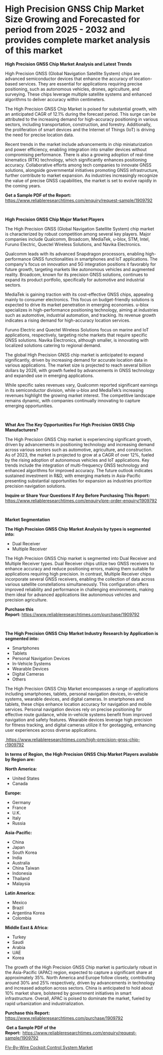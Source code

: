 <p><h1>High Precision GNSS Chip Market Size Growing and Forecasted for period from 2025 - 2032 and provides complete market analysis of this market</h1></p><p><strong>High Precision GNSS Chip Market Analysis and Latest Trends</strong></p>
<p><p>High Precision GNSS (Global Navigation Satellite System) chips are advanced semiconductor devices that enhance the accuracy of location-based services. They are essential for applications requiring precise positioning, such as autonomous vehicles, drones, agriculture, and surveying. These chips leverage multiple satellite systems and enhanced algorithms to deliver accuracy within centimeters.</p><p>The High Precision GNSS Chip Market is poised for substantial growth, with an anticipated CAGR of 12.1% during the forecast period. This surge can be attributed to the increasing demand for high-accuracy positioning in various sectors, including transportation, construction, and forestry. Additionally, the proliferation of smart devices and the Internet of Things (IoT) is driving the need for precise location data.</p><p>Recent trends in the market include advancements in chip miniaturization and power efficiency, enabling integration into smaller devices without compromising performance. There is also a growing adoption of real-time kinematics (RTK) technology, which significantly enhances positioning accuracy. Collaborative efforts among tech companies to innovate GNSS solutions, alongside governmental initiatives promoting GNSS infrastructure, further contribute to market expansion. As industries increasingly recognize the value of precise GNSS capabilities, the market is set to evolve rapidly in the coming years.</p></p>
<p><strong>Get a Sample PDF of the Report:&nbsp;</strong> <a href="https://www.reliableresearchtimes.com/enquiry/request-sample/1909792?utm_campaign=2035&utm_medium=2&utm_source=Github&utm_content=ia&utm_term=13022025&utm_id=high-precision-gnss-chip">https://www.reliableresearchtimes.com/enquiry/request-sample/1909792</a></p>
<p>&nbsp;</p>
<p><strong>High Precision GNSS Chip Major Market Players</strong></p>
<p><p>The High Precision GNSS (Global Navigation Satellite System) chip market is characterized by robust competition among several key players. Major companies include Qualcomm, Broadcom, MediaTek, u-blox, STM, Intel, Furuno Electric, Quectel Wireless Solutions, and Navika Electronics. </p><p>Qualcomm leads with its advanced Snapdragon processors, enabling high-performance GNSS functionalities in smartphones and IoT applications. The company's focus on innovation and 5G integration positions it favorably for future growth, targeting markets like autonomous vehicles and augmented reality. Broadcom, known for its precision GNSS solutions, continues to expand its product portfolio, specifically for automotive and industrial sectors.</p><p>MediaTek is gaining traction with its cost-effective GNSS chips, appealing mainly to consumer electronics. This focus on budget-friendly solutions is expected to drive its market penetration in emerging economies. u-blox specializes in high-performance positioning technology, aiming at industries such as automotive, industrial automation, and tracking. Its revenue growth indicates a rising demand for high-accuracy location services.</p><p>Furuno Electric and Quectel Wireless Solutions focus on marine and IoT applications, respectively, targeting niche markets that require specific GNSS solutions. Navika Electronics, although smaller, is innovating with localized solutions catering to regional demand.</p><p>The global High Precision GNSS chip market is anticipated to expand significantly, driven by increasing demand for accurate location data in various applications. The market size is projected to reach several billion dollars by 2026, with growth fueled by advancements in GNSS technology and expanded use in emerging applications.</p><p>While specific sales revenues vary, Qualcomm reported significant earnings in its semiconductor division, while u-blox and MediaTek’s increasing revenues highlight the growing market interest. The competitive landscape remains dynamic, with companies continually innovating to capture emerging opportunities.</p></p>
<p>&nbsp;</p>
<p><strong>What Are The Key Opportunities For High Precision GNSS Chip Manufacturers?</strong></p>
<p><p>The High Precision GNSS Chip market is experiencing significant growth, driven by advancements in positioning technology and increasing demand across various sectors such as automotive, agriculture, and construction. As of 2023, the market is projected to grow at a CAGR of over 12%, fueled by the rising adoption of autonomous vehicles and IoT applications. Key trends include the integration of multi-frequency GNSS technology and enhanced algorithms for improved accuracy. The future outlook indicates sustained investment in R&D, with emerging markets in Asia-Pacific presenting substantial opportunities for expansion as industries prioritize precision navigation solutions.</p></p>
<p><strong>Inquire or Share Your Questions If Any Before Purchasing This Report:</strong> <a href="https://www.reliableresearchtimes.com/enquiry/pre-order-enquiry/1909792?utm_campaign=2035&utm_medium=2&utm_source=Github&utm_content=ia&utm_term=13022025&utm_id=high-precision-gnss-chip">https://www.reliableresearchtimes.com/enquiry/pre-order-enquiry/1909792</a></p>
<p>&nbsp;</p>
<p><strong>Market Segmentation</strong></p>
<p><strong>The High Precision GNSS Chip Market Analysis by types is segmented into:</strong></p>
<p><ul><li>Dual Receiver</li><li>Multiple Receiver</li></ul></p>
<p><p>The High Precision GNSS Chip market is segmented into Dual Receiver and Multiple Receiver types. Dual Receiver chips utilize two GNSS receivers to enhance accuracy and reduce positioning errors, making them suitable for applications requiring high precision. In contrast, Multiple Receiver chips incorporate several GNSS receivers, enabling the collection of data across various satellite constellations simultaneously. This configuration offers improved reliability and performance in challenging environments, making them ideal for advanced applications like autonomous vehicles and precision agriculture.</p></p>
<p><strong>Purchase this Report:&nbsp;</strong><a href="https://www.reliableresearchtimes.com/purchase/1909792?utm_campaign=2035&utm_medium=2&utm_source=Github&utm_content=ia&utm_term=13022025&utm_id=high-precision-gnss-chip">https://www.reliableresearchtimes.com/purchase/1909792</a></p>
<p>&nbsp;</p>
<p><strong>The High Precision GNSS Chip Market Industry Research by Application is segmented into:</strong></p>
<p><ul><li>Smartphones</li><li>Tablets</li><li>Personal Navigation Devices</li><li>In-Vehicle Systems</li><li>Wearable Devices</li><li>Digital Cameras</li><li>Others</li></ul></p>
<p><p>The High Precision GNSS Chip Market encompasses a range of applications including smartphones, tablets, personal navigation devices, in-vehicle systems, wearable devices, and digital cameras. In smartphones and tablets, these chips enhance location accuracy for navigation and mobile services. Personal navigation devices rely on precise positioning for effective route guidance, while in-vehicle systems benefit from improved navigation and safety features. Wearable devices leverage high precision for fitness tracking, and digital cameras utilize it for geotagging, enhancing user experiences across diverse applications.</p></p>
<p><a href="https://www.reliableresearchtimes.com/high-precision-gnss-chip-r1909792?utm_campaign=2035&utm_medium=2&utm_source=Github&utm_content=ia&utm_term=13022025&utm_id=high-precision-gnss-chip">&nbsp;https://www.reliableresearchtimes.com/high-precision-gnss-chip-r1909792</a></p>
<p><strong>In terms of Region, the High Precision GNSS Chip Market Players available by Region are:</strong></p>
<p>
    <p> <strong> North America: </strong>
        <ul>
            <li>United States</li>
            <li>Canada</li>
        </ul>
        </p> 
    <p> <strong> Europe: </strong>
        <ul>
            <li>Germany</li>
            <li>France</li>
            <li>U.K.</li>
            <li>Italy</li>
            <li>Russia</li>
        </ul>
        </p> 
    <p> <strong> Asia-Pacific: </strong>
        <ul>
            <li>China</li>
            <li>Japan</li>
            <li>South Korea</li>
            <li>India</li>
            <li>Australia</li>
            <li>China Taiwan</li>
            <li>Indonesia</li>
            <li>Thailand</li>
            <li>Malaysia</li>
        </ul>
        </p> 
    <p> <strong> Latin America: </strong>
        <ul>
            <li>Mexico</li>
            <li>Brazil</li>
            <li>Argentina Korea</li>
            <li>Colombia</li>
        </ul>
        </p> 
    <p> <strong> Middle East & Africa: </strong>
        <ul>
            <li>Turkey</li>
            <li>Saudi</li>
            <li>Arabia</li>
            <li>UAE</li>
            <li>Korea</li>
        </ul>
    </p>
    </p>
<p><p>The growth of the High Precision GNSS Chip market is particularly robust in the Asia-Pacific (APAC) region, expected to capture a significant share at approximately 35%. North America and Europe follow closely, contributing around 30% and 25% respectively, driven by advancements in technology and increased adoption across sectors. China is anticipated to hold about 10% market share, bolstered by government initiatives in smart infrastructure. Overall, APAC is poised to dominate the market, fueled by rapid urbanization and industrialization.</p></p>
<p><strong>Purchase this Report: </strong><a href="https://www.reliableresearchtimes.com/purchase/1909792?utm_campaign=2035&utm_medium=2&utm_source=Github&utm_content=ia&utm_term=13022025&utm_id=high-precision-gnss-chip">https://www.reliableresearchtimes.com/purchase/1909792</a></p>
<p>&nbsp;<strong>Get a Sample PDF of the Report:&nbsp;&nbsp;</strong><a href="https://www.reliableresearchtimes.com/enquiry/request-sample/1909792?utm_campaign=2035&utm_medium=2&utm_source=Github&utm_content=ia&utm_term=13022025&utm_id=high-precision-gnss-chip">https://www.reliableresearchtimes.com/enquiry/request-sample/1909792</a></p>
<p><strong></strong></p>
<p><p><a href="https://github.com/GenaGaines34/Market-Research-Report-List-1/blob/main/fly-by-wire-cockpit-control-system-market.md?utm_campaign=2035&utm_medium=2&utm_source=Github&utm_content=ia&utm_term=13022025&utm_id=high-precision-gnss-chip">Fly-By-Wire Cockpit Control System Market</a></p></p>